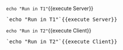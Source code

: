 `echo "Run in T1"`{{execute Server}}
<pre>`echo "Run in T1"`{{execute Server}}</pre>


`echo "Run in T2"`{{execute Client}}
<pre>`echo "Run in T2"`{{execute Client}}</pre>